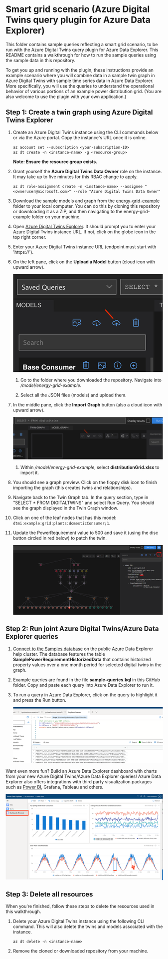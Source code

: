 # Smart grid scenario (Azure Digital Twins query plugin for Azure Data Explorer)

This folder contains sample queries reflecting a smart grid scenario, to be run with the Azure Digital Twins query plugin for Azure Data Explorer. This README contains a walkthrough for how to run the sample queries using the sample data in this repository.

To get you up and running with the plugin, these instructions provide an example scenario where you will combine data in a sample twin graph in Azure Digital Twins with sample time series data in Azure Data Explorer. More specifically, you will use the queries to understand the operational behavior of various portions of an example power distribution grid. (You are also welcome to use the plugin with your own application.)

## Step 1: Create a twin graph using Azure Digital Twins Explorer

1. Create an Azure Digital Twins instance using the CLI commands below or via the Azure portal. Copy the instance's URL once it is online.

    ```azure-cli
    az account set --subscription <your-subscription-ID>
    az dt create -n <instance-name> -g <resource-group> 
    ```

    **Note: Ensure the resource group exists.**
  
1. Grant yourself the **Azure Digital Twins Data Owner** role on the instance. It may take up to five minutes for this RBAC change to apply.
  
    ```azure-cli
    az dt role-assignment create -n <instance-name> --assignee "<owneruser@microsoft.com>" --role "Azure Digital Twins Data Owner" 
    ```

1. Download the sample models and graph from the [energy-grid-example](../../models/energy-grid-example) folder to your local computer. You can do this by cloning this repository or downloading it as a ZIP, and then navigating to the energy-grid-example folder on your machine.

1. Open [Azure Digital Twins Explorer](https://explorer.digitaltwins.azure.net/). It should prompt you to enter your Azure Digital Twins instance URL. If not, click on the globe icon in the top right corner.

1. Enter your Azure Digital Twins instance URL (endpoint must start with 'https://').

1. On the left pane, click on the **Upload a Model** button (cloud icon with upward arrow).

    ![Screenshot of the Upload a Model icon in Azure Digital Twins Explorer.](../../images/adt-adx-queries/upload-model.png)

    1. Go to the folder where you downloaded the repository. Navigate into *<folder>/model/energy-grid-example*.

    1. Select all the JSON files (models) and upload them.

1. In the middle pane, click the **Import Graph** button (also a cloud icon with upward arrow).

    ![Screenshot of the Import Graph icon in Azure Digital Twins Explorer.](../../images/adt-adx-queries/import-graph.png)

    1. Within *<folder>/model/energy-grid-example*, select **distributionGrid.xlsx** to import it.

1. You should see a graph preview. Click on the floppy disk icon to finish importing the graph (this creates twins and relationships).

1. Navigate back to the Twin Graph tab. In the query section, type in "SELECT * FROM DIGITALTWINS" and select Run Query. You should see the graph displayed in the Twin Graph window.

1. Click on one of the leaf nodes that has this model: `dtmi:example:grid:plants:domesticConsumer;1`.

1. Update the PowerRequirement value to 500 and save it (using the disc button circled in red below) to patch the twin.

    ![Screenshot of updating and saving a value in Azure Digital Twins Explorer.](../../images/adt-adx-queries/save-patch.png)

## Step 2: Run joint Azure Digital Twins/Azure Data Explorer queries

1. [Connect to the Samples database](https://dataexplorer.azure.com/clusters/help/databases/Samples) on the public Azure Data Explorer help cluster. The database features the table **SamplePowerRequirementHistorizedData** that contains historized property values over a one month period for selected digital twins in the graph.

1. Example queries are found in the file **sample-queries.kql** in this GitHub folder. Copy and paste each query into Azure Data Explorer to run it.

1. To run a query in Azure Data Explorer, click on the query to highlight it and press the Run button.

    ![Screenshot of running a query with the Azure Digital Twins query plugin for Azure Data Explorer in the Azure portal.](../../images/adt-adx-queries/adx-query.png)

Want even more fun? Build an Azure Data Explorer dashboard with charts from your new Azure Digital Twins/Azure Data Explorer queries! Azure Data Explorer also offers integrations with third party visualization packages such as [Power BI](https://learn.microsoft.com/azure/data-explorer/power-bi-best-practices), Grafana, Tableau and others.

![Screenshot of the Import Graph icon in Azure Digital Twins Explorer.](../../images/adt-adx-queries/adx-dashboard.png)

## Step 3: Delete all resources

When you're finished, follow these steps to delete the resources used in this walkthrough.

1. Delete your Azure Digital Twins instance using the following CLI command. This will also delete the twins and models associated with the instance.

    ```azure-cli
    az dt delete -n <instance-name>
    ```

1. Remove the cloned or downloaded repository from your machine.
